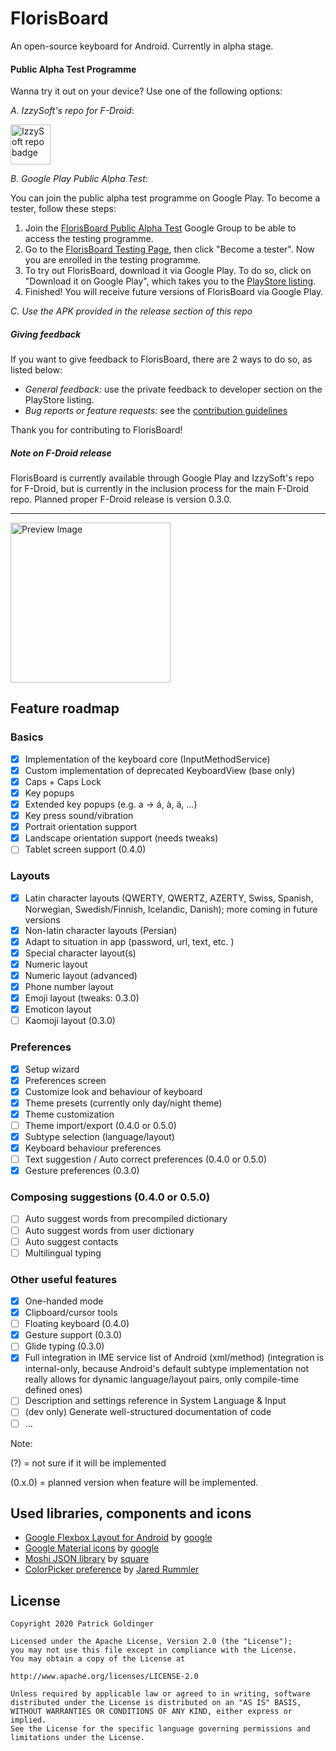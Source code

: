 # FlorisBoard

An open-source keyboard for Android. Currently in alpha stage.

#### Public Alpha Test Programme
Wanna try it out on your device? Use one of the following options:

_A. IzzySoft's repo for F-Droid_:

[<img src="https://gitlab.com/IzzyOnDroid/repo/-/raw/master/assets/IzzyOnDroid.png" height="64" alt="IzzySoft repo badge">](https://apt.izzysoft.de/fdroid/index/apk/dev.patrickgold.florisboard)

_B. Google Play Public Alpha Test_:

You can join the public alpha test programme on Google Play. To become a
tester, follow these steps:
1. Join the
   [FlorisBoard Public Alpha Test](https://groups.google.com/g/florisboard-public-alpha-test)
   Google Group to be able to access the testing programme.
2. Go to the
   [FlorisBoard Testing Page](https://play.google.com/apps/testing/dev.patrickgold.florisboard),
   then click "Become a tester". Now you are enrolled in the testing
   programme.
3. To try out FlorisBoard, download it via Google Play. To do so, click
   on "Download it on Google Play", which takes you to the [PlayStore
   listing](https://play.google.com/store/apps/details?id=dev.patrickgold.florisboard).
4. Finished! You will receive future versions of FlorisBoard via Google
   Play.

_C. Use the APK provided in the release section of this repo_

##### Giving feedback
If you want to give feedback to FlorisBoard, there are 2 ways to do so,
as listed below:
- *General feedback:* use the private feedback to developer section on
  the PlayStore listing.
- *Bug reports or feature requests:* see the
  [contribution guidelines](CONTRIBUTING.md)

Thank you for contributing to FlorisBoard!

##### Note on F-Droid release
FlorisBoard is currently available through Google Play and IzzySoft's
repo for F-Droid, but is currently in the inclusion process for the main
F-Droid repo. Planned proper F-Droid release is version 0.3.0.

---

<img src="https://patrickgold.dev/media/previews/florisboard.png"
height="256" alt="Preview Image">

## Feature roadmap

### Basics
* [x] Implementation of the keyboard core (InputMethodService)
* [x] Custom implementation of deprecated KeyboardView (base only)
* [x] Caps + Caps Lock
* [x] Key popups
* [x] Extended key popups (e.g. a -> á, à, ä, ...)
* [x] Key press sound/vibration
* [x] Portrait orientation support
* [x] Landscape orientation support (needs tweaks)
* [ ] Tablet screen support (0.4.0)

### Layouts
* [x] Latin character layouts (QWERTY, QWERTZ, AZERTY, Swiss, Spanish,
      Norwegian, Swedish/Finnish, Icelandic, Danish); more coming in
      future versions
* [x] Non-latin character layouts (Persian)
* [x] Adapt to situation in app (password, url, text, etc. )
* [x] Special character layout(s)
* [x] Numeric layout
* [x] Numeric layout (advanced)
* [x] Phone number layout
* [x] Emoji layout (tweaks: 0.3.0)
* [x] Emoticon layout
* [ ] Kaomoji layout (0.3.0)

### Preferences
* [x] Setup wizard
* [x] Preferences screen
* [x] Customize look and behaviour of keyboard
* [x] Theme presets (currently only day/night theme)
* [x] Theme customization
* [ ] Theme import/export (0.4.0 or 0.5.0)
* [x] Subtype selection (language/layout)
* [x] Keyboard behaviour preferences
* [ ] Text suggestion / Auto correct preferences (0.4.0 or 0.5.0)
* [x] Gesture preferences (0.3.0)

### Composing suggestions (0.4.0 or 0.5.0)
* [ ] Auto suggest words from precompiled dictionary
* [ ] Auto suggest words from user dictionary
* [ ] Auto suggest contacts
* [ ] Multilingual typing

### Other useful features
* [x] One-handed mode
* [x] Clipboard/cursor tools
* [ ] Floating keyboard (0.4.0)
* [x] Gesture support (0.3.0)
* [ ] Glide typing (0.3.0)
* [x] Full integration in IME service list of Android (xml/method)
      (integration is internal-only, because Android's default subtype
      implementation not really allows for dynamic language/layout
      pairs, only compile-time defined ones)
* [ ] Description and settings reference in System Language & Input
* [ ] (dev only) Generate well-structured documentation of code
* [ ] ...

Note:

(?) = not sure if it will be implemented

(0.x.0) = planned version when feature will be implemented.

## Used libraries, components and icons
* [Google Flexbox Layout for Android](https://github.com/google/flexbox-layout)
  by [google](https://github.com/google)
* [Google Material icons](https://github.com/google/material-design-icons) by
  [google](https://github.com/google)
* [Moshi JSON library](https://github.com/square/moshi) by
  [square](https://github.com/square)
* [ColorPicker preference](https://github.com/jaredrummler/ColorPicker) by
  [Jared Rummler](https://github.com/jaredrummler)

## License
```
Copyright 2020 Patrick Goldinger

Licensed under the Apache License, Version 2.0 (the "License");
you may not use this file except in compliance with the License.
You may obtain a copy of the License at

http://www.apache.org/licenses/LICENSE-2.0

Unless required by applicable law or agreed to in writing, software
distributed under the License is distributed on an "AS IS" BASIS,
WITHOUT WARRANTIES OR CONDITIONS OF ANY KIND, either express or implied.
See the License for the specific language governing permissions and
limitations under the License.
```
